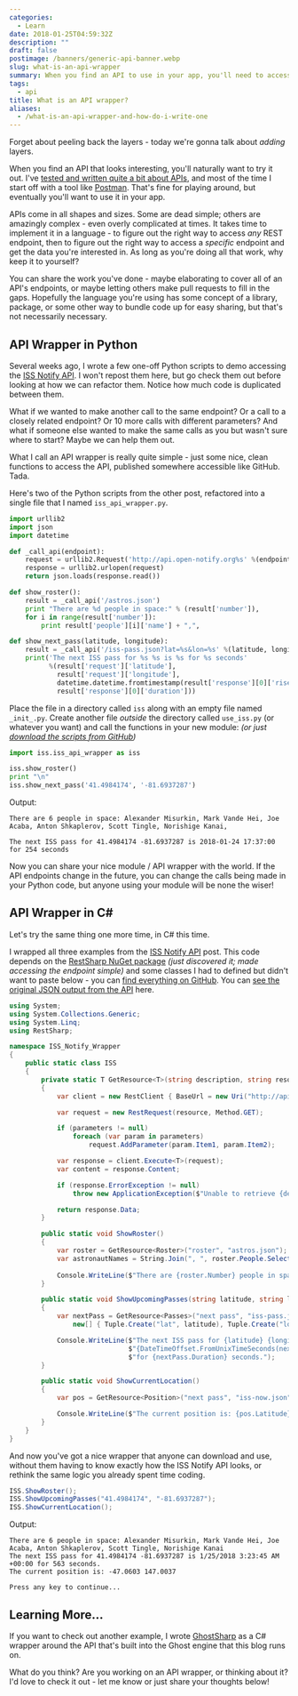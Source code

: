 ```yaml
---
categories:
  - Learn
date: 2018-01-25T04:59:32Z
description: ""
draft: false
postimage: /banners/generic-api-banner.webp
slug: what-is-an-api-wrapper
summary: When you find an API to use in your app, you'll need to access it in a specific language - not always an easy or straightforward task. As long as you're doing all that work, why keep it to yourself? Let's look at creating an API wrapper that you can share with others!
tags:
  - api
title: What is an API wrapper?
aliases:
  - /what-is-an-api-wrapper-and-how-do-i-write-one
---
```

Forget about peeling back the layers - today we're gonna talk about _adding_ layers.

When you find an API that looks interesting, you'll naturally want to try it out. I've [tested and written quite a bit about APIs](https://grantwinney.com/tags/api/), and most of the time I start off with a tool like [Postman](https://www.getpostman.com/). That's fine for playing around, but eventually you'll want to use it in your app.

APIs come in all shapes and sizes. Some are dead simple; others are amazingly complex - even overly complicated at times. It takes time to implement it in a language - to figure out the right way to access _any_ REST endpoint, then to figure out the right way to access a _specific_ endpoint and get the data you're interested in. As long as you're doing all that work, why keep it to yourself?

You can share the work you've done - maybe elaborating to cover all of an API's endpoints, or maybe letting others make pull requests to fill in the gaps. Hopefully the language you're using has some concept of a library, package, or some other way to bundle code up for easy sharing, but that's not necessarily necessary.

## API Wrapper in Python

Several weeks ago, I wrote a few one-off Python scripts to demo accessing the [ISS Notify API](https://grantwinney.com/what-is-iss-notify-api/). I won't repost them here, but go check them out before looking at how we can refactor them. Notice how much code is duplicated between them.

What if we wanted to make another call to the same endpoint? Or a call to a closely related endpoint? Or 10 more calls with different parameters? And what if someone else wanted to make the same calls as you but wasn't sure where to start? Maybe we can help them out.

What I call an API wrapper is really quite simple - just some nice, clean functions to access the API, published somewhere accessible like GitHub. Tada.

Here's two of the Python scripts from the other post, refactored into a single file that I named `iss_api_wrapper.py`.

```python
import urllib2
import json
import datetime

def _call_api(endpoint):
    request = urllib2.Request('http://api.open-notify.org%s' %(endpoint))
    response = urllib2.urlopen(request)
    return json.loads(response.read())

def show_roster():
    result = _call_api('/astros.json')
    print "There are %d people in space:" % (result['number']),
    for i in range(result['number']):
        print result['people'][i]['name'] + ",",

def show_next_pass(latitude, longitude):
    result = _call_api('/iss-pass.json?lat=%s&lon=%s' %(latitude, longitude))
    print('The next ISS pass for %s %s is %s for %s seconds'
          %(result['request']['latitude'],
            result['request']['longitude'],
            datetime.datetime.fromtimestamp(result['response'][0]['risetime']),
            result['response'][0]['duration']))

```

Place the file in a directory called `iss` along with an empty file named `_init_.py`. Create another file _outside_ the directory called `use_iss.py` (or whatever you want) and call the functions in your new module: _(or just_ [_download the scripts from GitHub_](https://github.com/grantwinney/BlogCodeSamples/tree/master/APIs/IssNotifyApiWrapper/Python)_)_

```python
import iss.iss_api_wrapper as iss

iss.show_roster()
print "\n"
iss.show_next_pass('41.4984174', '-81.6937287')
```

Output:

```none
There are 6 people in space: Alexander Misurkin, Mark Vande Hei, Joe Acaba, Anton Shkaplerov, Scott Tingle, Norishige Kanai,

The next ISS pass for 41.4984174 -81.6937287 is 2018-01-24 17:37:00 for 254 seconds
```

Now you can share your nice module / API wrapper with the world. If the API endpoints change in the future, you can change the calls being made in your Python code, but anyone using your module will be none the wiser!

## API Wrapper in C#

Let's try the same thing one more time, in C# this time.

I wrapped all three examples from the [ISS Notify API](https://grantwinney.com/what-is-iss-notify-api/) post. This code depends on the [RestSharp NuGet package](https://www.nuget.org/packages/RestSharp/) _(just discovered it; made accessing the endpoint simple)_ and some classes I had to defined but didn't want to paste below - you can [find everything on GitHub](https://github.com/grantwinney/BlogCodeSamples/tree/master/APIs/IssNotifyApiWrapper/CSharp). You can [see the original JSON output from the API](https://grantwinney.com/what-is-iss-notify-api/) here.

```csharp
using System;
using System.Collections.Generic;
using System.Linq;
using RestSharp;

namespace ISS_Notify_Wrapper
{
    public static class ISS
    {
        private static T GetResource<T>(string description, string resource, Tuple<string,string>[] parameters = null) where T : new()
        {
            var client = new RestClient { BaseUrl = new Uri("http://api.open-notify.org") };

            var request = new RestRequest(resource, Method.GET);

            if (parameters != null)
                foreach (var param in parameters)
                    request.AddParameter(param.Item1, param.Item2);

            var response = client.Execute<T>(request);
            var content = response.Content;

            if (response.ErrorException != null)
                throw new ApplicationException($"Unable to retrieve {description}.", response.ErrorException);

            return response.Data;
        }

        public static void ShowRoster()
        {
            var roster = GetResource<Roster>("roster", "astros.json");
            var astronautNames = String.Join(", ", roster.People.Select(x => x.Name));
          
            Console.WriteLine($"There are {roster.Number} people in space: {astronautNames}");
        }

        public static void ShowUpcomingPasses(string latitude, string longitude)
        {
            var nextPass = GetResource<Passes>("next pass", "iss-pass.json",
                new[] { Tuple.Create("lat", latitude), Tuple.Create("lon", longitude) }).Response[0];

            Console.WriteLine($"The next ISS pass for {latitude} {longitude} is " +
                              $"{DateTimeOffset.FromUnixTimeSeconds(nextPass.Risetime)} " +
                              $"for {nextPass.Duration} seconds.");
        }

        public static void ShowCurrentLocation()
        {
            var pos = GetResource<Position>("next pass", "iss-now.json").IssPosition;

            Console.WriteLine($"The current position is: {pos.Latitude} {pos.Longitude}");
        }
    }
}
```

And now you've got a nice wrapper that anyone can download and use, without them having to know exactly how the ISS Notify API looks, or rethink the same logic you already spent time coding.

```csharp
ISS.ShowRoster();
ISS.ShowUpcomingPasses("41.4984174", "-81.6937287");
ISS.ShowCurrentLocation();
```

Output:

```none
There are 6 people in space: Alexander Misurkin, Mark Vande Hei, Joe Acaba, Anton Shkaplerov, Scott Tingle, Norishige Kanai
The next ISS pass for 41.4984174 -81.6937287 is 1/25/2018 3:23:45 AM +00:00 for 563 seconds.
The current position is: -47.0603 147.0037

Press any key to continue...
```

## Learning More...

If you want to check out another example, I wrote [GhostSharp](https://grantwinney.com/ghostsharp/) as a C# wrapper around the API that's built into the Ghost engine that this blog runs on.

What do you think? Are you working on an API wrapper, or thinking about it? I'd love to check it out - let me know or just share your thoughts below!
